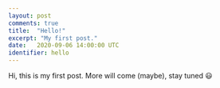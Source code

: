 ```yaml
---
layout: post
comments: true
title:  "Hello!"
excerpt: "My first post."
date:   2020-09-06 14:00:00 UTC
identifier: hello
---
```


Hi, this is my first post. More will come (maybe), stay tuned 😃 

